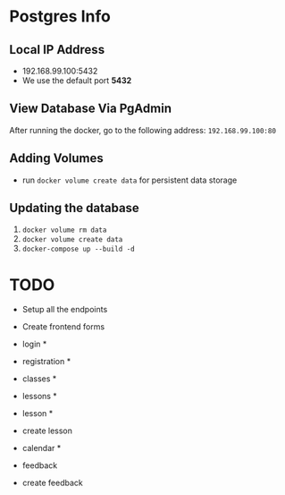 # Postgres Info
## Local IP Address
  - 192.168.99.100:5432
  - We use the default port **5432**

## View Database Via PgAdmin
  After running the docker, go to the following address:
  `192.168.99.100:80`

## Adding Volumes
  - run `docker volume create data` for persistent data storage

## Updating the database
  1. `docker volume rm data`
  2. `docker volume create data`
  3. `docker-compose up --build -d`

# TODO
  - Setup all the endpoints
  - Create frontend forms



  - login *
  - registration *
  - classes *
  - lessons *
  - lesson *
  - create lesson
  - calendar *
  - feedback
  - create feedback

